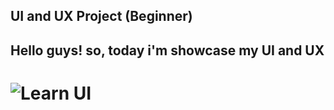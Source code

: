 ## UI and UX Project (Beginner)

## Hello guys! so, today i'm showcase my UI and UX

# ![Learn UI](https://github.com/user-attachments/assets/865c0d2f-223f-4719-93e9-b8187e941423)

